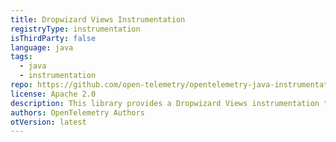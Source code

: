 ```yaml
---
title: Dropwizard Views Instrumentation
registryType: instrumentation
isThirdParty: false
language: java
tags:
  - java
  - instrumentation
repo: https://github.com/open-telemetry/opentelemetry-java-instrumentation/tree/main/instrumentation/dropwizard-views-0.7
license: Apache 2.0
description: This library provides a Dropwizard Views instrumentation to track requests through OpenTelemetry.
authors: OpenTelemetry Authors
otVersion: latest
---
```

